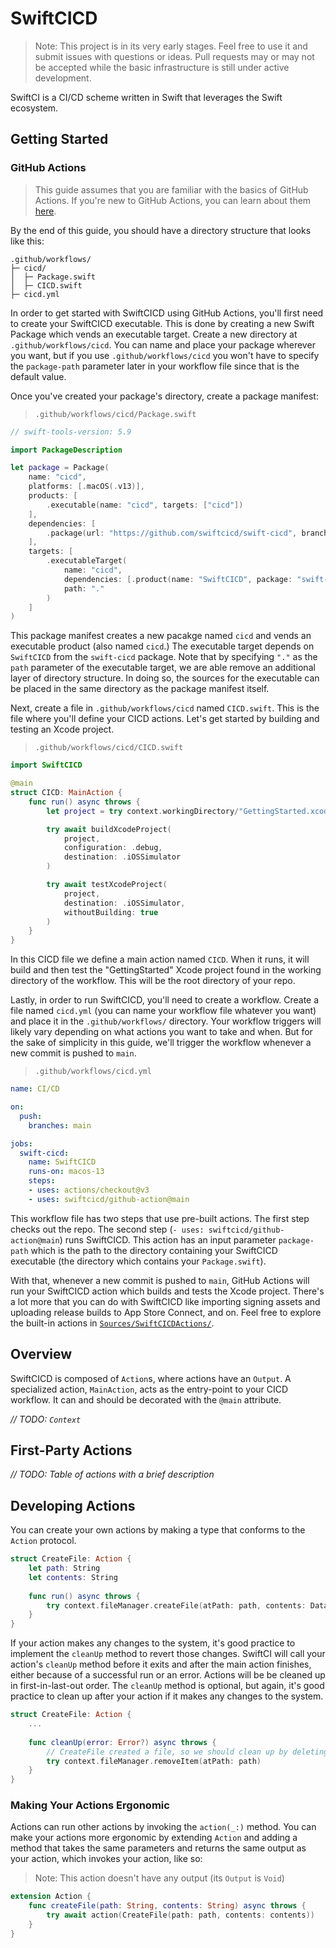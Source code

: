 # SwiftCICD

> Note: This project is in its very early stages. Feel free to use it and submit issues with questions or ideas. Pull requests may or may not be accepted while the basic infrastructure is still under active development. 

SwiftCI is a CI/CD scheme written in Swift that leverages the Swift ecosystem.

## Getting Started

### GitHub Actions

> This guide assumes that you are familiar with the basics of GitHub Actions. If you're new to GitHub Actions, you can learn about them [here](https://docs.github.com/actions).

By the end of this guide, you should have a directory structure that looks like this:

```
.github/workflows/
├─ cicd/
│  ├─ Package.swift
│  ├─ CICD.swift
├─ cicd.yml
```   

In order to get started with SwiftCICD using GitHub Actions, you'll first need to create your SwiftCICD executable. This is done by creating a new Swift Package which vends an executable target. Create a new directory at `.github/workflows/cicd`. You can name and place your package wherever you want, but if you use `.github/workflows/cicd` you won't have to specify the `package-path` parameter later in your workflow file since that is the default value.

Once you've created your package's directory, create a package manifest:

> `.github/workflows/cicd/Package.swift`
```swift
// swift-tools-version: 5.9

import PackageDescription

let package = Package(
    name: "cicd",
    platforms: [.macOS(.v13)],
    products: [
        .executable(name: "cicd", targets: ["cicd"])
    ],
    dependencies: [
        .package(url: "https://github.com/swiftcicd/swift-cicd", branch: "main")
    ],
    targets: [
        .executableTarget(
            name: "cicd",
            dependencies: [.product(name: "SwiftCICD", package: "swift-cicd")],
            path: "."
        )
    ]
)
```

This package manifest creates a new pacakge named `cicd` and vends an executable product (also named `cicd`.) The executable target depends on `SwiftCICD` from the `swift-cicd` package. Note that by specifying `"."` as the `path` parameter of the executable target, we are able remove an additional layer of directory structure. In doing so, the sources for the executable can be placed in the same directory as the package manifest itself.

Next, create a file in `.github/workflows/cicd` named `CICD.swift`. This is the file where you'll define your CICD actions. Let's get started by building and testing an Xcode project.

> `.github/workflows/cicd/CICD.swift`
```swift
import SwiftCICD

@main
struct CICD: MainAction {
    func run() async throws {
        let project = try context.workingDirectory/"GettingStarted.xcodeproj"

        try await buildXcodeProject(
            project,
            configuration: .debug,
            destination: .iOSSimulator
        )

        try await testXcodeProject(
            project,
            destination: .iOSSimulator,
            withoutBuilding: true
        )
    }
}
```

In this CICD file we define a main action named `CICD`. When it runs, it will build and then test the "GettingStarted" Xcode project found in the working directory of the workflow. This will be the root directory of your repo.

Lastly, in order to run SwiftCICD, you'll need to create a workflow. Create a file named `cicd.yml` (you can name your workflow file whatever you want) and place it in the `.github/workflows/` directory. Your workflow triggers will likely vary depending on what actions you want to take and when. But for the sake of simplicity in this guide, we'll trigger the workflow whenever a new commit is pushed to `main`. 


> `.github/workflows/cicd.yml`
```yaml
name: CI/CD

on:
  push:
    branches: main

jobs:
  swift-cicd:
    name: SwiftCICD
    runs-on: macos-13
    steps:
    - uses: actions/checkout@v3
    - uses: swiftcicd/github-action@main
```

This workflow file has two steps that use pre-built actions. The first step checks out the repo. The second step (`- uses: swiftcicd/github-action@main`) runs SwiftCICD. This action has an input parameter `package-path` which is the path to the directory containing your SwiftCICD executable (the directory which contains your `Package.swift`).

With that, whenever a new commit is pushed to `main`, GitHub Actions will run your SwiftCICD action which builds and tests the Xcode project. There's a lot more that you can do with SwiftCICD like importing signing assets and uploading release builds to App Store Connect, and on. Feel free to explore the built-in actions in [`Sources/SwiftCICDActions/`](/Sources/SwiftCICDActions/). 

## Overview

SwiftCICD is composed of `Action`s, where actions have an `Output`. A specialized action, `MainAction`, acts as the entry-point to your CICD workflow. It can and should be decorated with the `@main` attribute.

_// TODO: `Context`_

## First-Party Actions

_// TODO: Table of actions with a brief description_

## Developing Actions

You can create your own actions by making a type that conforms to the `Action` protocol.

```swift
struct CreateFile: Action {
    let path: String
    let contents: String
    
    func run() async throws {
        try context.fileManager.createFile(atPath: path, contents: Data(contents.utf8))
    }
}
```

If your action makes any changes to the system, it's good practice to implement the `cleanUp` method to revert those changes. SwiftCI will call your action's `cleanUp` method before it exits and after the main action finishes, either because of a successful run or an error. Actions will be be cleaned up in first-in-last-out order. The `cleanUp` method is optional, but again, it's good practice to clean up after your action if it makes any changes to the system.

```swift
struct CreateFile: Action {
    ...
    
    func cleanUp(error: Error?) async throws {
        // CreateFile created a file, so we should clean up by deleting that file.
        try context.fileManager.removeItem(atPath: path)
    }
}
```

### Making Your Actions Ergonomic

Actions can run other actions by invoking the `action(_:)` method. You can make your actions more ergonomic by extending `Action` and adding a method that takes the same parameters and returns the same output as your action, which invokes your action, like so:

> Note: This action doesn't have any output (its `Output` is `Void`)

```swift
extension Action {
    func createFile(path: String, contents: String) async throws {
        try await action(CreateFile(path: path, contents: contents))
    }
}
```
